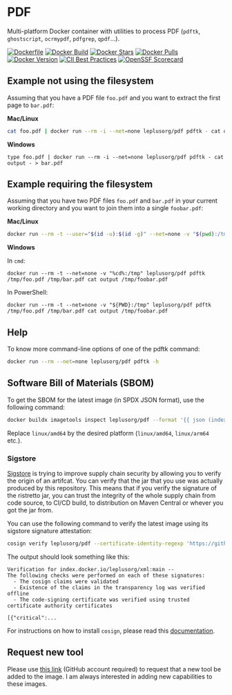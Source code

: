 # PDF

Multi-platform Docker container with utilities to process PDF (`pdftk`, `ghostscript`, `ocrmypdf`, `pdfgrep`, `qpdf`...).

[![Dockerfile](https://img.shields.io/badge/GitHub-Dockerfile-blue)](pdf/Dockerfile)
[![Docker Build](https://github.com/leplusorg/docker-pdf/workflows/Docker/badge.svg)](https://github.com/leplusorg/docker-pdf/actions?query=workflow:"Docker")
[![Docker Stars](https://img.shields.io/docker/stars/leplusorg/pdf)](https://hub.docker.com/r/leplusorg/pdf)
[![Docker Pulls](https://img.shields.io/docker/pulls/leplusorg/pdf)](https://hub.docker.com/r/leplusorg/pdf)
[![Docker Version](https://img.shields.io/docker/v/leplusorg/pdf?sort=semver)](https://hub.docker.com/r/leplusorg/pdf)
[![CII Best Practices](https://bestpractices.coreinfrastructure.org/projects/10072/badge)](https://bestpractices.coreinfrastructure.org/projects/10072)
[![OpenSSF Scorecard](https://api.securityscorecards.dev/projects/github.com/leplusorg/docker-pdf/badge)](https://securityscorecards.dev/viewer/?uri=github.com/leplusorg/docker-pdf)

## Example not using the filesystem

Assuming that you have a PDF file `foo.pdf` and you want to extract the first page to `bar.pdf`:

**Mac/Linux**

```bash
cat foo.pdf | docker run --rm -i --net=none leplusorg/pdf pdftk - cat output - > bar.pdf
```

**Windows**

```batch
type foo.pdf | docker run --rm -i --net=none leplusorg/pdf pdftk - cat output - > bar.pdf
```

## Example requiring the filesystem

Assuming that you have two PDF files `foo.pdf` and `bar.pdf` in your current working directory and you want to join them into a single `foobar.pdf`:

**Mac/Linux**

```bash
docker run --rm -t --user="$(id -u):$(id -g)" --net=none -v "$(pwd):/tmp" leplusorg/pdf pdftk /tmp/foo.pdf /tmp/bar.pdf cat output /tmp/foobar.pdf
```

**Windows**

In `cmd`:

```batch
docker run --rm -t --net=none -v "%cd%:/tmp" leplusorg/pdf pdftk /tmp/foo.pdf /tmp/bar.pdf cat output /tmp/foobar.pdf
```

In PowerShell:

```pwsh
docker run --rm -t --net=none -v "${PWD}:/tmp" leplusorg/pdf pdftk /tmp/foo.pdf /tmp/bar.pdf cat output /tmp/foobar.pdf
```

## Help

To know more command-line options of one of the pdftk command:

```bash
docker run --rm --net=none leplusorg/pdf pdftk -h
```

## Software Bill of Materials (SBOM)

To get the SBOM for the latest image (in SPDX JSON format), use the
following command:

```bash
docker buildx imagetools inspect leplusorg/pdf --format '{{ json (index .SBOM "linux/amd64").SPDX }}'
```

Replace `linux/amd64` by the desired platform (`linux/amd64`, `linux/arm64` etc.).

### Sigstore

[Sigstore](https://docs.sigstore.dev) is trying to improve supply
chain security by allowing you to verify the origin of an
artifcat. You can verify that the jar that you use was actually
produced by this repository. This means that if you verify the
signature of the ristretto jar, you can trust the integrity of the
whole supply chain from code source, to CI/CD build, to distribution
on Maven Central or whever you got the jar from.

You can use the following command to verify the latest image using its
sigstore signature attestation:

```bash
cosign verify leplusorg/pdf --certificate-identity-regexp 'https://github\.com/leplusorg/docker-pdf/\.github/workflows/.+' --certificate-oidc-issuer 'https://token.actions.githubusercontent.com'
```

The output should look something like this:

```text
Verification for index.docker.io/leplusorg/xml:main --
The following checks were performed on each of these signatures:
  - The cosign claims were validated
  - Existence of the claims in the transparency log was verified offline
  - The code-signing certificate was verified using trusted certificate authority certificates

[{"critical":...
```

For instructions on how to install `cosign`, please read this [documentation](https://docs.sigstore.dev/cosign/system_config/installation/).

## Request new tool

Please use [this link](https://github.com/leplusorg/docker-pdf/issues/new?assignees=thomasleplus&labels=enhancement&template=feature_request.md&title=%5BFEAT%5D) (GitHub account required) to request that a new tool be added to the image. I am always interested in adding new capabilities to these images.
